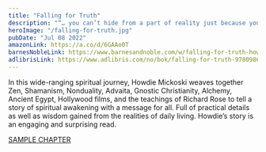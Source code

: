 ```yaml
---
title: "Falling for Truth"
description: "“… you can’t hide from a part of reality just because you may not like it.”"
heroImage: "/falling-for-truth.jpg"
pubDate: "Jul 08 2022"
amazonLink: https://a.co/d/6GAAo0T
barnesNobleLink: https://www.barnesandnoble.com/w/falling-for-truth-howdie-mickoski/1136722725?ean=9780986445743
adlibrisLink: https://www.adlibris.com/no/bok/falling-for-truth-9780986445743
---
```


In this wide-ranging spiritual journey, Howdie Mickoski weaves together Zen, Shamanism, Nonduality, Advaita, Gnostic Christianity, Alchemy, Ancient Egypt, Hollywood films, and the teachings of Richard Rose to tell a story of spiritual awakening with a message for all. Full of practical details as well as wisdom gained from the realities of daily living. Howdie’s story is an engaging and surprising read.

[SAMPLE CHAPTER](/falling-for-truth.pdf)
